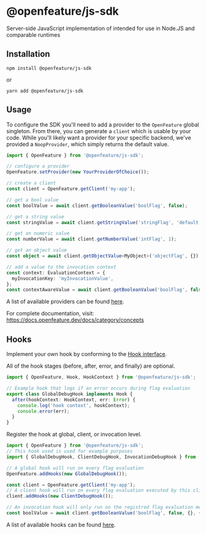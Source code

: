 # @openfeature/js-sdk

Server-side JavaScript implementation of intended for use in Node.JS and comparable runtimes
  
## Installation

```shell
npm install @openfeature/js-sdk
```

or

```shell
yarn add @openfeature/js-sdk
```

## Usage

To configure the SDK you'll need to add a provider to the `OpenFeature` global singleton. From there, you can generate a `client` which is usable by your code. While you'll likely want a provider for your specific backend, we've provided a `NoopProvider`, which simply returns the default value.

```typescript
import { OpenFeature } from '@openfeature/js-sdk';

// configure a provider
OpenFeature.setProvider(new YourProviderOfChoice());

// create a client
const client = OpenFeature.getClient('my-app');

// get a bool value
const boolValue = await client.getBooleanValue('boolFlag', false);

// get a string value
const stringValue = await client.getStringValue('stringFlag', 'default');

// get an numeric value
const numberValue = await client.getNumberValue('intFlag', 1);

// get an object value
const object = await client.getObjectValue<MyObject>('objectFlag', {});

// add a value to the invocation context
const context: EvaluationContext = {
  myInvocationKey: 'myInvocationValue',
};
const contextAwareValue = await client.getBooleanValue('boolFlag', false, context);
```

A list of available providers can be found [here][server-side-artifacts].

For complete documentation, visit: https://docs.openfeature.dev/docs/category/concepts

## Hooks

Implement your own hook by conforming to the [Hook interface][hook-interface].

All of the hook stages (before, after, error, and finally) are optional.

```typescript
import { OpenFeature, Hook, HookContext } from '@openfeature/js-sdk';

// Example hook that logs if an error occurs during flag evaluation
export class GlobalDebugHook implements Hook {
  after(hookContext: HookContext, err: Error) {
    console.log('hook context', hookContext);
    console.error(err);
  }
}
```

Register the hook at global, client, or invocation level.

```typescript
import { OpenFeature } from '@openfeature/js-sdk';
// This hook used is used for example purposes
import { GlobalDebugHook, ClientDebugHook, InvocationDebugHook } from './debug-hook';

// A global hook will run on every flag evaluation
OpenFeature.addHooks(new GlobalDebugHook());

const client = OpenFeature.getClient('my-app');
// A client hook will run on every flag evaluation executed by this client
client.addHooks(new ClientDebugHook());

// An invocation hook will only run on the registred flag evaluation method
const boolValue = await client.getBooleanValue('boolFlag', false, {}, { hooks: [new InvocationDebugHook()] });
```

A list of available hooks can be found [here][server-side-artifacts].

[server-side-artifacts]: https://docs.openfeature.dev/docs/reference/technologies/server/javascript
[hook-interface]: https://open-feature.github.io/js-sdk/interfaces/Hook.html
